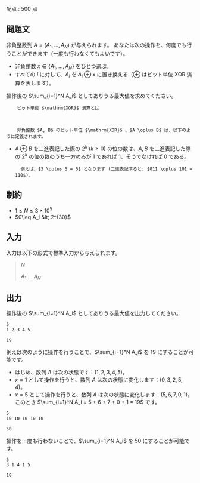 配点 : $500$ 点

## 問題文

非負整数列 $A = (A_1, \ldots, A_N)$ が与えられます。
あなたは次の操作を、何度でも行うことができます（一度も行わなくてもよいです）。

- 非負整数 $x\in \{A_1,\ldots,A_N\}$ をひとつ選ぶ。
- すべての $i$ に対して、$A_i$ を $A_i\oplus x$ に置き換える（$\oplus$ はビット単位 $\mathrm{XOR}$ 演算を表します）。

操作後の $\sum_{i=1}^N A_i$ としてありうる最大値を求めてください。

    
        ビット単位 $\mathrm{XOR}$ 演算とは
    
    

        非負整数 $A, B$ のビット単位 $\mathrm{XOR}$ 、$A \oplus B$ は、以下のように定義されます。
        

- $A \oplus B$ を二進表記した際の $2^k$ ($k \geq 0$) の位の数は、$A, B$ を二進表記した際の $2^k$ の位の数のうち一方のみが $1$ であれば $1$、そうでなければ $0$ である。

        例えば、$3 \oplus 5 = 6$ となります (二進表記すると: $011 \oplus 101 = 110$)。
    

## 制約

- $1\leq N \leq 3\times 10^{5}$
- $0\leq A_i &lt; 2^{30}$

## 入力

入力は以下の形式で標準入力から与えられます。

> $N$
> 
> $A_1$ $\ldots$ $A_N$

## 出力

操作後の $\sum_{i=1}^N A_i$ としてありうる最大値を出力してください。

```input1
5
1 2 3 4 5
```

```output1
19
```

例えば次のように操作を行うことで、$\sum_{i=1}^N A_i$ を $19$ にすることが可能です。

- はじめ、数列 $A$ は次の状態です：$(1,2,3,4,5)$。
- $x = 1$ として操作を行うと、数列 $A$ は次の状態に変化します：$(0,3,2,5,4)$。
- $x = 5$ として操作を行うと、数列 $A$ は次の状態に変化します：$(5,6,7,0,1)$。このとき $\sum_{i=1}^N A_i = 5 + 6 + 7 + 0 + 1 = 19$ です。

```input2
5
10 10 10 10 10
```

```output2
50
```

操作を一度も行わないことで、$\sum_{i=1}^N A_i$ を $50$ にすることが可能です。

```input3
5
3 1 4 1 5
```

```output3
18
```